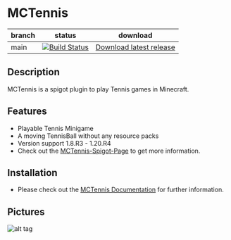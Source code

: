 # MCTennis  

| branch | status                                                                                                                                 | download                                                                |
|--------|----------------------------------------------------------------------------------------------------------------------------------------|-------------------------------------------------------------------------| 
| main   | [![Build Status](https://github.com/Shynixn/MCTennis/workflows/CI/badge.svg?branch=main)](https://github.com/Shynixn/MCTennis<br/>/actions) | [Download latest release](https://github.com/Shynixn/MCtennis/releases) |

## Description

MCTennis is a spigot plugin to play Tennis games in Minecraft.

## Features

* Playable Tennis Minigame
* A moving TennisBall without any resource packs
* Version support 1.8.R3 - 1.20.R4
* Check out the [MCTennis-Spigot-Page](https://www.spigotmc.org/resources/12056/) to get more information.

## Installation

* Please check out the [MCTennis Documentation](https://shynixn.github.io/MCTennis/) for further information.

## Pictures

![alt tag](https://shynixn.github.io/MCTennis/wiki/site/assets/title.png)
